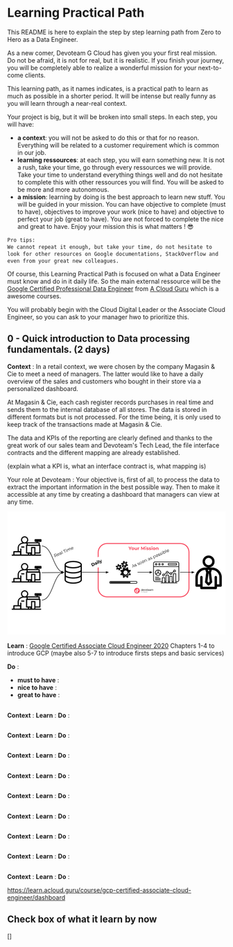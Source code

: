 
# Learning Practical Path 

This README is here to explain the step by step learning path from Zero to Hero as a Data Engineer. 

As a new comer, Devoteam G Cloud has given you your first real mission. Do not be afraid, it is not for real, but it is realistic. If you finish your journey, you will be completely able to realize a wonderful mission for your next-to-come clients. 

This learning path, as it names indicates, is a practical path to learn as much as possible in a shorter period. It will be intense but really funny as you will learn through a near-real context. 

Your project is big, but it will be broken into small steps. In each step, you will have:
- **a context**: you will not be asked to do this or that for no reason. Everything will be related to a customer requirement which is common in our job.
- **learning ressources**: at each step, you will earn something new. It is not a rush, take your time, go through every ressources we will provide. Take your time to understand everything things well and do not hesitate to complete this with other ressources you will find. You will be asked to be more and more autonomous.
- **a mission**: learning by doing is the best approach to learn new stuff. You will be guided in your mission. You can have objective to complete (must to have), objectives to improve your work (nice to have) and objective to perfect your job (great to have). You are not forced to complete the nice and great to have. Enjoy your mission this is what matters ! 😎

```
Pro tips: 
We cannot repeat it enough, but take your time, do not hesitate to look for other resources on Google documentations, StackOverflow and even from your great new colleagues. 
```

Of course, this Learning Practical Path is focused on what a Data Engineer must know and do in it daily life. 
So the main external ressource will be the [Google Certified Professional Data Engineer](https://learn.acloud.guru/course/gcp-certified-professional-data-engineer/) from [A Cloud Guru](https://acloudguru.com/) which is a awesome courses. 

You will probably begin with the Cloud Digital Leader or the Associate Cloud Engineer, so you can ask to your manager hwo to prioritize this. 


## 0 - Quick introduction to Data processing fundamentals. (2 days)

**Context** : In a retail context, we were chosen by the company Magasin & Cie to meet a need of managers. The latter would like to have a daily overview of the sales and customers who bought in their store via a personalized dashboard. 

At Magasin & Cie, each cash register records purchases in real time and sends them to the internal database of all stores. The data is stored in different formats but is not processed. For the time being, it is only used to keep track of the transactions made at Magasin & Cie.

The data and KPIs of the reporting are clearly defined and thanks to the great work of our sales team and Devoteam's Tech Lead, the file interface contracts and the different mapping are already established.

(explain what a KPI is, what an interface contract is, what mapping is)

Your role at Devoteam :
Your objective is, first of all, to process the data to extract the important information in the best possible way. Then to make it accessible at any time by creating a dashboard that managers can view at any time.

![Your mission](img/0_your_mission.png)


**Learn** : [Google Certified Associate Cloud Engineer 2020](https://learn.acloud.guru/course/gcp-certified-associate-cloud-engineer/dashboard) Chapters 1-4 to introduce GCP (maybe also 5-7 to introduce firsts steps and basic services)

**Do** :
- **must to have** :
- **nice to have** :
- **great to have** :


## 

**Context** : 
**Learn** :
**Do** :

## 

**Context** : 
**Learn** :
**Do** :

## 

**Context** : 
**Learn** :
**Do** :

## 

**Context** : 
**Learn** :
**Do** :

## 

**Context** : 
**Learn** :
**Do** :

## 

**Context** : 
**Learn** :
**Do** :

## 

**Context** : 
**Learn** :
**Do** :

## 

**Context** : 
**Learn** :
**Do** :

## 

**Context** : 
**Learn** :
**Do** :




https://learn.acloud.guru/course/gcp-certified-associate-cloud-engineer/dashboard




## Check box of what it learn by now
[]
